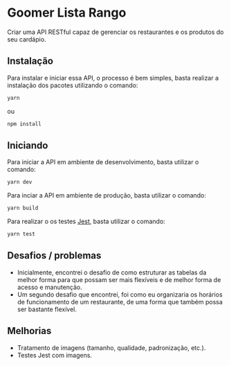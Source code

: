 # Goomer Lista Rango

Criar uma API RESTful capaz de gerenciar os restaurantes e os produtos do seu cardápio.

## Instalação

Para instalar e iniciar essa API, o processo é bem simples, basta realizar a instalação dos pacotes utilizando o comando:

```bash
yarn
```

ou

```bash
npm install
```

## Iniciando

Para iniciar a API em ambiente de desenvolvimento, basta utilizar o comando:

```bash
yarn dev
```

Para inciar a API em ambiente de produção, basta utilizar o comando:

```bash
yarn build
```

Para realizar o os testes [Jest](https://jestjs.io/), basta utilizar o comando:

```bash
yarn test
```

## Desafios / problemas

- Inicialmente, encontrei o desafio de como estruturar as tabelas da melhor forma para que possam ser mais flexíveis e de melhor forma de acesso e manutenção.
- Um segundo desafio que encontrei, foi como eu organizaria os horários de funcionamento de um restaurante, de uma forma que também possa ser bastante flexível.

## Melhorias

- Tratamento de imagens (tamanho, qualidade, padronização, etc.).
- Testes Jest com imagens.
